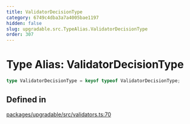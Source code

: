 ```yaml
---
title: ValidatorDecisionType
category: 6749c4dba3a7a4005bae1197
hidden: false
slug: upgradable.src.TypeAlias.ValidatorDecisionType
order: 307
---
```


# Type Alias: ValidatorDecisionType

```ts
type ValidatorDecisionType = keyof typeof ValidatorDecisionType;
```

## Defined in

[packages/upgradable/src/validators.ts:70](https://github.com/zkcloudworker/minatokens-lib/blob/main/packages/upgradable/src/validators.ts#L70)
